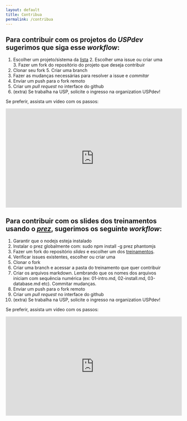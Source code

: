 ```yaml
---
layout: default
title: Contribua
permalink: /contribua
---
```


## Para contribuir com os projetos do *USPdev* sugerimos que siga esse *workflow*:

  1. Escolher um projeto/sistema da [lista](https://uspdev.github.io/sistemas) 
	2. Escolher uma issue ou criar uma
	3. Fazer um fork do repositório do projeto que deseja contribuir
  4. Clonar seu fork
	5. Criar uma branch
  6. Fazer as mudanças necessárias para resolver a issue e *commitar*
  7. Enviar um push para o fork remoto 
  8. Criar um *pull request* no interface do github
  9. (extra) Se trabalha na USP, solicite o ingresso na organization USPdev!

Se preferir, assista um vídeo com os passos:

<iframe width="560" height="315" src="https://www.youtube.com/embed/FrAeVfnyQdM" frameborder="0" allow="autoplay; encrypted-media" allowfullscreen></iframe>

## Para contribuir com os slides dos treinamentos usando o [*prez*](https://github.com/byteclubfr/prez), sugerimos os seguinte *workflow*:

 1. Garantir que o nodejs esteja instalado
 2. Instalar o prez globalmente com: sudo npm install -g prez phantomjs 
 3. Fazer um fork do repositório *slides* e escolher um dos [treinamentos](https://uspdev.github.io/treinamentos).
 4. Verificar issues existentes, escolher ou criar uma
 5. Clonar o fork 
 6. Criar uma branch e acessar a pasta do treinamento que quer contribuir 
 7. Criar os arquivos markdown. Lembrando que os nomes dos arquivos iniciam com sequência numérica (ex: 01-intro.md, 02-install.md, 03-database.md etc). Commitar mudanças.
 8. Enviar um push para o fork remoto 
 9. Criar um *pull request* no interface do github
 10. (extra) Se trabalha na USP, solicite o ingresso na organization USPdev!

Se preferir, assista um vídeo com os passos:

<iframe width="560" height="315" src="https://www.youtube.com/embed/c5kOUpstLMY" frameborder="0" allow="autoplay; encrypted-media" allowfullscreen></iframe>




